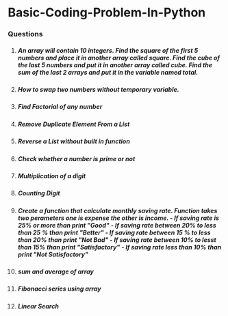 # Basic-Coding-Problem-In-Python
<h3>Questions</h3>
<ol>
    <li> <h5> An array will contain 10 integers. Find the square of the first 5 numbers and place it in another array called square. Find the cube of the last 5 numbers and put it in another array called cube. Find the sum of the last 2 arrays and put it in the variable named total.</h5></li>
    <li> <h5>How to swap two numbers without temporary variable.</h5></li>
    <li> <h5>Find Factorial of any number</h5></li>
    <li> <h5>Remove Duplicate Element From a List</h5></li>
    <li> <h5>Reverse a List without built in function</h5></li>
    <li> <h5>Check whether a number is prime or not</h5></li>
    <li> <h5>Multiplication of a digit</h5></li>
    <li> <h5>Counting Digit</h5></li>
    <li> <h5> Create a function that calculate monthly saving rate. Function takes two perameters one is expense the other is income.
    - If saving rate is 25% or more than print "Good"
    - If saving rate between 20% to less than 25 % than print "Better"
    - If saving rate between 15 % to less than 20% than print "Not Bad"
    - If saving rate between 10% to lesst than 15% than print "Satisfactory"
    - If saving rate less than 10% than print "Not Satisfactory" </h5></li>

  <li> <h5>sum and average of array</h5></li>
  <li> <h5>Fibonacci series using array</h5></li>
  <li> <h5>Linear Search</h5></li>
   
</ol>
